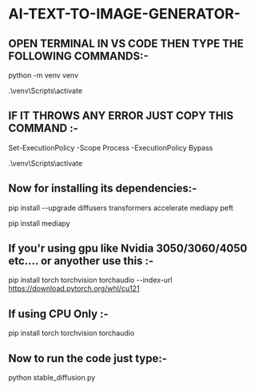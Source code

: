 # AI-TEXT-TO-IMAGE-GENERATOR-


## OPEN TERMINAL IN VS CODE THEN TYPE THE FOLLOWING COMMANDS:-

python -m venv venv

.\venv\Scripts\activate


## IF IT THROWS ANY ERROR JUST COPY THIS COMMAND :-

Set-ExecutionPolicy -Scope Process -ExecutionPolicy Bypass

.\venv\Scripts\activate



## Now for installing its dependencies:-

pip install --upgrade diffusers transformers accelerate mediapy peft

pip install mediapy




## If you'r using gpu like Nvidia 3050/3060/4050 etc.... or anyother use this :-

pip install torch torchvision torchaudio --index-url https://download.pytorch.org/whl/cu121




## If using CPU Only :-

pip install torch torchvision torchaudio


## Now to run the code just type:-

python stable_diffusion.py
